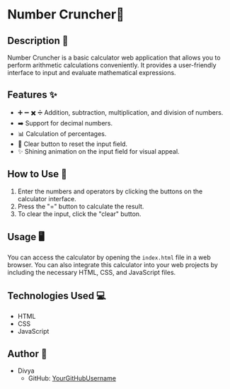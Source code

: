 # Number Cruncher🧮

## Description 📝
Number Cruncher is a basic calculator web application that allows you to perform arithmetic calculations conveniently. It provides a user-friendly interface to input and evaluate mathematical expressions.

## Features ✨
- ➕ ➖ ✖️ ➗ Addition, subtraction, multiplication, and division of numbers.
- ➡️ Support for decimal numbers.
- 📊 Calculation of percentages.
- 🔄 Clear button to reset the input field.
- ✨ Shining animation on the input field for visual appeal.

## How to Use 🚀
1. Enter the numbers and operators by clicking the buttons on the calculator interface.
2. Press the "=" button to calculate the result.
3. To clear the input, click the "clear" button.

## Usage 🖥️
You can access the calculator by opening the `index.html` file in a web browser. You can also integrate this calculator into your web projects by including the necessary HTML, CSS, and JavaScript files.

## Technologies Used 💻
- HTML
- CSS
- JavaScript
  
## Author 📣
- Divya
  - GitHub: [YourGitHubUsername](https://github.com/divyaa003)
